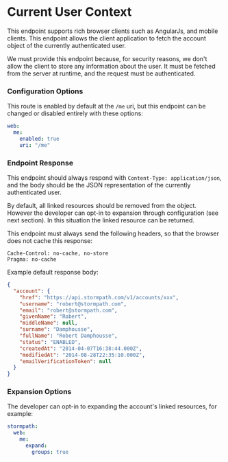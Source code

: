 # Current User Context

This endpoint supports rich browser clients such as AngularJs, and mobile
clients.  This endpoint allows the client application to fetch the account
object of the currently authenticated user.

We must provide this endpoint because, for security reasons, we don't allow the
client to store any information about the user.  It must be fetched from the
server at runtime, and the request must be authenticated.

### Configuration Options

This route is enabled by default at the `/me` uri, but this endpoint can be
changed or disabled entirely with these options:

```yaml
web:
  me:
    enabled: true
    uri: "/me"
```

### Endpoint Response

This endpoint should always respond with `Content-Type: application/json`, and
the body should be the JSON representation of the currently authenticated user.

By default, all linked resources should be removed from the object.  However the
developer can opt-in to expansion through configuration (see next section). In
this situation the linked resource can be returned.

This endpoint must always send the following headers, so that the browser does
not cache this response:

```
Cache-Control: no-cache, no-store
Pragma: no-cache
```

Example default response body:

```json
{
  "account": {
    "href": "https://api.stormpath.com/v1/accounts/xxx",
    "username": "robert@stormpath.com",
    "email": "robert@stormpath.com",
    "givenName": "Robert",
    "middleName": null,
    "surname": "Damphousse",
    "fullName": "Robert Damphousse",
    "status": "ENABLED",
    "createdAt": "2014-04-07T16:38:44.000Z",
    "modifiedAt": "2014-08-28T22:35:10.000Z",
    "emailVerificationToken": null
  }
}
```

### Expansion Options

The developer can opt-in to expanding the account's linked resources, for
example:

```yaml
stormpath:
  web:
    me:
      expand:
        groups: true
```
